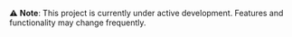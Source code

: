 ⚠️ **Note**: This project is currently under active development. Features and functionality may change frequently.
